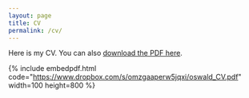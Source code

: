```yaml
---
layout: page
title: CV
permalink: /cv/
---
```


Here is my CV. You can also [download the PDF here](https://www.dropbox.com/s/omzgaaperw5jqxi/oswald_CV.pdf).

{% include embedpdf.html code="https://www.dropbox.com/s/omzgaaperw5jqxi/oswald_CV.pdf" width=100 height=800 %}


